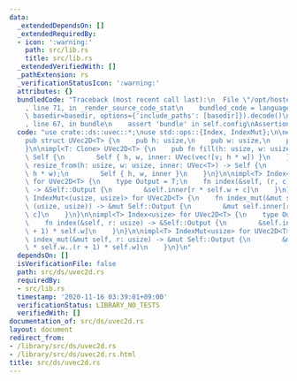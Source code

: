 ```yaml
---
data:
  _extendedDependsOn: []
  _extendedRequiredBy:
  - icon: ':warning:'
    path: src/lib.rs
    title: src/lib.rs
  _extendedVerifiedWith: []
  _pathExtension: rs
  _verificationStatusIcon: ':warning:'
  attributes: {}
  bundledCode: "Traceback (most recent call last):\n  File \"/opt/hostedtoolcache/Python/3.9.0/x64/lib/python3.9/site-packages/onlinejudge_verify/documentation/build.py\"\
    , line 71, in _render_source_code_stat\n    bundled_code = language.bundle(stat.path,\
    \ basedir=basedir, options={'include_paths': [basedir]}).decode()\n  File \"/opt/hostedtoolcache/Python/3.9.0/x64/lib/python3.9/site-packages/onlinejudge_verify/languages/user_defined.py\"\
    , line 67, in bundle\n    assert 'bundle' in self.config\nAssertionError\n"
  code: "use crate::ds::uvec::*;\nuse std::ops::{Index, IndexMut};\n\n#[derive(Clone)]\n\
    pub struct UVec2D<T> {\n    pub h: usize,\n    pub w: usize,\n    pub inner: UVec<T>,\n\
    }\n\nimpl<T: Clone> UVec2D<T> {\n    pub fn fill(h: usize, w: usize, v: T) ->\
    \ Self {\n        Self { h, w, inner: UVec(vec![v; h * w]) }\n    }\n    pub fn\
    \ resize_from(h: usize, w: usize, inner: UVec<T>) -> Self {\n        debug_assert_eq!(inner.len(),\
    \ h * w);\n        Self { h, w, inner }\n    }\n}\n\nimpl<T> Index<(usize, usize)>\
    \ for UVec2D<T> {\n    type Output = T;\n    fn index(&self, (r, c): (usize, usize))\
    \ -> &Self::Output {\n        &self.inner[r * self.w + c]\n    }\n}\n\nimpl<T>\
    \ IndexMut<(usize, usize)> for UVec2D<T> {\n    fn index_mut(&mut self, (r, c):\
    \ (usize, usize)) -> &mut Self::Output {\n        &mut self.inner[r * self.w +\
    \ c]\n    }\n}\n\nimpl<T> Index<usize> for UVec2D<T> {\n    type Output = [T];\n\
    \    fn index(&self, r: usize) -> &Self::Output {\n        &self.inner[r * self.w..(r\
    \ + 1) * self.w]\n    }\n}\n\nimpl<T> IndexMut<usize> for UVec2D<T> {\n    fn\
    \ index_mut(&mut self, r: usize) -> &mut Self::Output {\n        &mut self.inner[r\
    \ * self.w..(r + 1) * self.w]\n    }\n}\n"
  dependsOn: []
  isVerificationFile: false
  path: src/ds/uvec2d.rs
  requiredBy:
  - src/lib.rs
  timestamp: '2020-11-16 03:39:01+09:00'
  verificationStatus: LIBRARY_NO_TESTS
  verifiedWith: []
documentation_of: src/ds/uvec2d.rs
layout: document
redirect_from:
- /library/src/ds/uvec2d.rs
- /library/src/ds/uvec2d.rs.html
title: src/ds/uvec2d.rs
---
```

